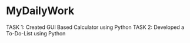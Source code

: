 # MyDailyWork
TASK 1: Created GUI Based Calculator using Python
TASK 2: Developed a To-Do-List using Python
